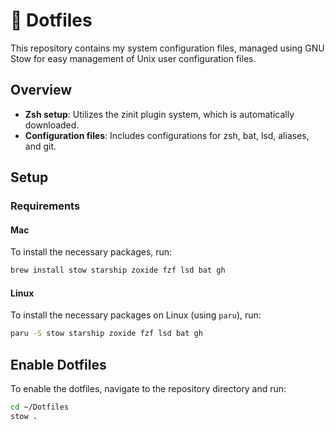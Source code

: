 # 📂 Dotfiles

This repository contains my system configuration files, managed using GNU Stow for easy management of Unix user configuration files.

## Overview

- **Zsh setup**: Utilizes the zinit plugin system, which is automatically downloaded.
- **Configuration files**: Includes configurations for zsh, bat, lsd, aliases, and git.

## Setup

### Requirements

#### Mac
To install the necessary packages, run:
```sh
brew install stow starship zoxide fzf lsd bat gh
```

#### Linux
To install the necessary packages on Linux (using `paru`), run:
```sh
paru -S stow starship zoxide fzf lsd bat gh
```

## Enable Dotfiles

To enable the dotfiles, navigate to the repository directory and run:
```sh
cd ~/Dotfiles
stow .

bat cache --build 
```

By following the setup instructions, you can quickly apply these configurations to your system, ensuring a consistent and personalized development environment. 🚀